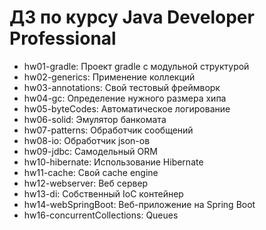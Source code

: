 # ДЗ по курсу Java Developer Professional
- hw01-gradle: Проект gradle с модульной структурой
- hw02-generics: Применение коллекций
- hw03-annotations: Свой тестовый фреймворк
- hw04-gc: Определение нужного размера хипа
- hw05-byteCodes: Автоматическое логирование
- hw06-solid: Эмулятор банкомата
- hw07-patterns: Обработчик сообщений
- hw08-io: Обработчик json-ов
- hw09-jdbc: Самодельный ORM
- hw10-hibernate: Использование Hibernate
- hw11-cache: Свой cache engine
- hw12-webserver: Веб сервер
- hw13-di: Собственный IoC контейнер
- hw14-webSpringBoot: Веб-приложение на Spring Boot
- hw16-concurrentCollections: Queues